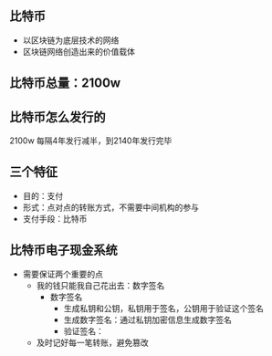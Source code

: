 ## 比特币
+ 以区块链为底层技术的网络
+ 区块链网络创造出来的价值载体

## 比特币总量：2100w
## 比特币怎么发行的
2100w 每隔4年发行减半，到2140年发行完毕

## 三个特征
+ 目的：支付
+ 形式：点对点的转账方式，不需要中间机构的参与
+ 支付手段：比特币

## 比特币电子现金系统
+ 需要保证两个重要的点
  + 我的钱只能我自己花出去：数字签名
    + 数字签名
      + 生成私钥和公钥，私钥用于签名，公钥用于验证这个签名
      + 生成数字签名：通过私钥加密信息生成数字签名
      + 验证签名：
  + 及时记好每一笔转账，避免篡改